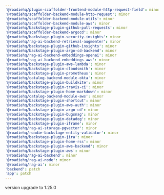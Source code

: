 ```yaml
---
'@roadiehq/plugin-scaffolder-frontend-module-http-request-field': minor
'@roadiehq/scaffolder-backend-module-http-request': minor
'@roadiehq/scaffolder-backend-module-utils': minor
'@roadiehq/scaffolder-backend-module-aws': minor
'@roadiehq/backstage-plugin-github-pull-requests': minor
'@roadiehq/scaffolder-backend-argocd': minor
'@roadiehq/backstage-plugin-security-insights': minor
'@roadiehq/rag-ai-backend-retrieval-augmenter': minor
'@roadiehq/backstage-plugin-github-insights': minor
'@roadiehq/backstage-plugin-argo-cd-backend': minor
'@roadiehq/rag-ai-backend-embeddings-openai': minor
'@roadiehq/rag-ai-backend-embeddings-aws': minor
'@roadiehq/backstage-plugin-aws-lambda': minor
'@roadiehq/backstage-plugin-cloudsmith': minor
'@roadiehq/backstage-plugin-prometheus': minor
'@roadiehq/catalog-backend-module-okta': minor
'@roadiehq/backstage-plugin-buildkite': minor
'@roadiehq/backstage-plugin-travis-ci': minor
'@roadiehq/backstage-plugin-home-markdown': minor
'@roadiehq/catalog-backend-module-aws': minor
'@roadiehq/backstage-plugin-shortcut': minor
'@roadiehq/backstage-plugin-aws-auth': minor
'@roadiehq/backstage-plugin-argo-cd': minor
'@roadiehq/backstage-plugin-bugsnag': minor
'@roadiehq/backstage-plugin-datadog': minor
'@roadiehq/backstage-plugin-iframe': minor
'@roadiehq/rag-ai-storage-pgvector': minor
'@roadiehq/roadie-backstage-entity-validator': minor
'@roadiehq/backstage-plugin-jira': minor
'@roadiehq/backstage-plugin-home-rss': minor
'@roadiehq/backstage-plugin-aws-backend': minor
'@roadiehq/backstage-plugin-aws': minor
'@roadiehq/rag-ai-backend': minor
'@roadiehq/rag-ai-node': minor
'@roadiehq/rag-ai': minor
'backend': patch
'app': patch
---
```


version upgrade to 1.25.0
